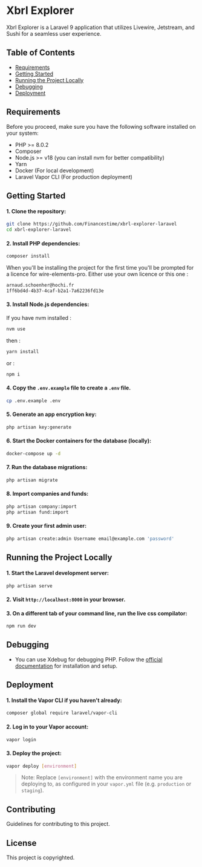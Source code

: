 # Xbrl Explorer

Xbrl Explorer is a Laravel 9 application that utilizes Livewire, Jetstream, and Sushi for a seamless user experience.

## Table of Contents

- [Requirements](#requirements)
- [Getting Started](#getting-started)
- [Running the Project Locally](#running-the-project-locally)
- [Debugging](#debugging)
- [Deployment](#deployment)

## Requirements

Before you proceed, make sure you have the following software installed on your system:

- PHP >= 8.0.2
- Composer
- Node.js >= v18 (you can install nvm for better compatibility)
- Yarn
- Docker (For local development)
- Laravel Vapor CLI (For production deployment)

## Getting Started

#### 1. Clone the repository:

```sh
git clone https://github.com/Financestime/xbrl-explorer-laravel
cd xbrl-explorer-laravel
```

#### 2. Install PHP dependencies:

```sh
composer install
```
When you'll be installing the project for the first time you'll be prompted for a licence for wire-elements-pro. Either use your own licence or this one :
```sh
arnaud.schoenher@hochi.fr
1ff6bd4d-4b37-4caf-b2a1-7a62236fd13e
```

#### 3. Install Node.js dependencies:
If you have nvm installed :
```sh
nvm use
```
then :
```sh
yarn install
```
or : 
```sh
npm i
```

#### 4. Copy the `.env.example` file to create a `.env` file.

```sh
cp .env.example .env
```

#### 5. Generate an app encryption key:

```sh
php artisan key:generate
```

#### 6. Start the Docker containers for the database (locally):

```sh
docker-compose up -d
```

#### 7. Run the database migrations:

```sh
php artisan migrate
```

#### 8. Import companies and funds:

```sh
php artisan company:import
php artisan fund:import
```

#### 9. Create your first admin user:

```sh
php artisan create:admin Username email@example.com 'password'
```

## Running the Project Locally

#### 1. Start the Laravel development server:

```sh
php artisan serve
```

#### 2. Visit `http://localhost:8000` in your browser.

#### 3. On a different tab of your command line, run the live css compilator:

```sh
npm run dev
```

## Debugging

- You can use Xdebug for debugging PHP. Follow the [official documentation](https://xdebug.org/docs/install) for installation and setup.

## Deployment

#### 1. Install the Vapor CLI if you haven't already:

```sh
composer global require laravel/vapor-cli
```

#### 2. Log in to your Vapor account:

```sh
vapor login
```

#### 3. Deploy the project:

```sh
vapor deploy [environment]
```

> Note: Replace `[environment]` with the environment name you are deploying to, as configured in your `vapor.yml` file (e.g. `production` or `staging`).

## Contributing

Guidelines for contributing to this project.

## License

This project is copyrighted.